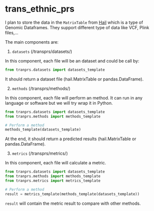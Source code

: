 # trans_ethnic_prs

I plan to store the data in the `MatrixTable` from [Hail](https://hail.is/docs/0.2/overview/matrix_table.html?highlight=matrix%20table) which is a type of Genomic Dataframes. They support different type of data like VCF, Plink files,...

The main components are:

1. `datasets` (/transprs/datasets/)

In this component, each file will be an dataset and could be call by:

```python
from tranprs.datasets import datasets_template
```

It should return a dataset file (hail.MatrixTable or pandas.DataFrame).

2. `methods` (/transprs/methods/)

In this component, each file will perform an method. It can run in any language or software but we will try wrap it in Python.

```python
from tranprs.datasets import datasets_template
from tranprs.methods import methods_template

# Perform a method
methods_template(datasets_template)
```

At the end, it should return a predicted results (hail.MatrixTable or pandas.DataFrame).

3. `metrics` (/transprs/metrics/)

In this component, each file will calculate a metric.

```python
from tranprs.datasets import datasets_template
from tranprs.methods import methods_template
from tranprs.metrics import metrics_template

# Perform a method
result = metrics_template(methods_template(datasets_template))
```

`result` will contain the metric result to compare with other methods.
